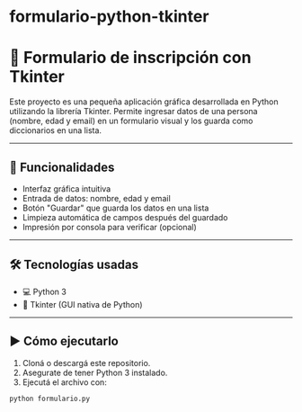 # formulario-python-tkinter
# 📝 Formulario de inscripción con Tkinter

Este proyecto es una pequeña aplicación gráfica desarrollada en Python utilizando la librería Tkinter. Permite ingresar datos de una persona (nombre, edad y email) en un formulario visual y los guarda como diccionarios en una lista.

---

## 🚀 Funcionalidades

- Interfaz gráfica intuitiva
- Entrada de datos: nombre, edad y email
- Botón "Guardar" que guarda los datos en una lista
- Limpieza automática de campos después del guardado
- Impresión por consola para verificar (opcional)

---

## 🛠 Tecnologías usadas

- 💻 Python 3
- 🧰 Tkinter (GUI nativa de Python)

---

## ▶️ Cómo ejecutarlo

1. Cloná o descargá este repositorio.
2. Asegurate de tener Python 3 instalado.
3. Ejecutá el archivo con:

```bash
python formulario.py
